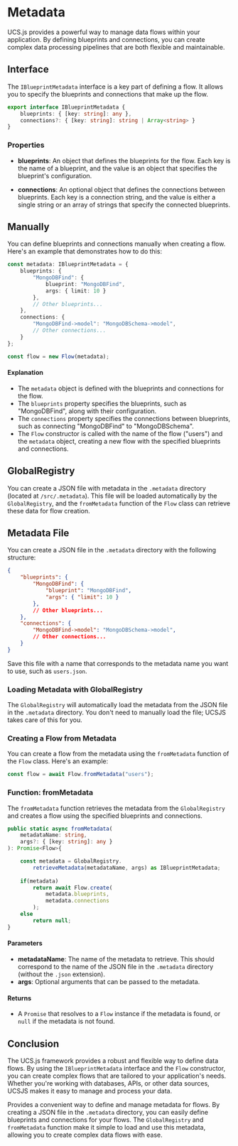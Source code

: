 # Metadata

UCS.js provides a powerful way to manage data flows within your application. By defining blueprints and connections, you can create complex data processing pipelines that are both flexible and maintainable.

## Interface

The `IBlueprintMetadata` interface is a key part of defining a flow. It allows you to specify the blueprints and connections that make up the flow.

```typescript
export interface IBlueprintMetadata {
    blueprints: { [key: string]: any },
    connections?: { [key: string]: string | Array<string> }
}
```

### Properties

- **blueprints**: An object that defines the blueprints for the flow. Each key is the name of a blueprint, and the value is an object that specifies the blueprint's configuration.

- **connections**: An optional object that defines the connections between blueprints. Each key is a connection string, and the value is either a single string or an array of strings that specify the connected blueprints.

## Manually

You can define blueprints and connections manually when creating a flow. Here's an example that demonstrates how to do this:

```typescript
const metadata: IBlueprintMetadata = {
    blueprints: {
        "MongoDBFind": { 
            blueprint: "MongoDBFind", 
            args: { limit: 10 } 
        },
        // Other blueprints...
    },
    connections: {
        "MongoDBFind->model": "MongoDBSchema->model",
        // Other connections...
    }
};

const flow = new Flow(metadata);
```

#### Explanation

- The `metadata` object is defined with the blueprints and connections for the flow.
- The `blueprints` property specifies the blueprints, such as "MongoDBFind", along with their configuration.
- The `connections` property specifies the connections between blueprints, such as connecting "MongoDBFind" to "MongoDBSchema".
- The `Flow` constructor is called with the name of the flow ("users") and the `metadata` object, creating a new flow with the specified blueprints and connections.

## GlobalRegistry

You can create a JSON file with metadata in the `.metadata` directory (located at `/src/.metadata`). This file will be loaded automatically by the `GlobalRegistry`, and the `fromMetadata` function of the `Flow` class can retrieve these data for flow creation.

## Metadata File

You can create a JSON file in the `.metadata` directory with the following structure:

```json
{
    "blueprints": {
        "MongoDBFind": { 
            "blueprint": "MongoDBFind", 
            "args": { "limit": 10 } 
        },
        // Other blueprints...
    },
    "connections": {
        "MongoDBFind->model": "MongoDBSchema->model",
        // Other connections...
    }
}
```

Save this file with a name that corresponds to the metadata name you want to use, such as `users.json`.

### Loading Metadata with GlobalRegistry

The `GlobalRegistry` will automatically load the metadata from the JSON file in the `.metadata` directory. You don't need to manually load the file; UCSJS takes care of this for you.

### Creating a Flow from Metadata

You can create a flow from the metadata using the `fromMetadata` function of the `Flow` class. Here's an example:

```ts
const flow = await Flow.fromMetadata("users");
```

### Function: fromMetadata

The `fromMetadata` function retrieves the metadata from the `GlobalRegistry` and creates a flow using the specified blueprints and connections.

```ts
public static async fromMetadata(
    metadataName: string, 
    args?: { [key: string]: any }
): Promise<Flow>{

    const metadata = GlobalRegistry.
        retrieveMetadata(metadataName, args) as IBlueprintMetadata;
    
    if(metadata) 
        return await Flow.create(
            metadata.blueprints, 
            metadata.connections
        );
    else
        return null;
}
```

#### Parameters

- **metadataName**: The name of the metadata to retrieve. This should correspond to the name of the JSON file in the `.metadata` directory (without the `.json` extension).
- **args**: Optional arguments that can be passed to the metadata.

#### Returns

- A `Promise` that resolves to a `Flow` instance if the metadata is found, or `null` if the metadata is not found.

## Conclusion

The UCS.js framework provides a robust and flexible way to define data flows. By using the `IBlueprintMetadata` interface and the `Flow` constructor, you can create complex flows that are tailored to your application's needs. Whether you're working with databases, APIs, or other data sources, UCSJS makes it easy to manage and process your data.

Provides a convenient way to define and manage metadata for flows. By creating a JSON file in the `.metadata` directory, you can easily define blueprints and connections for your flows. The `GlobalRegistry` and `fromMetadata` function make it simple to load and use this metadata, allowing you to create complex data flows with ease.
